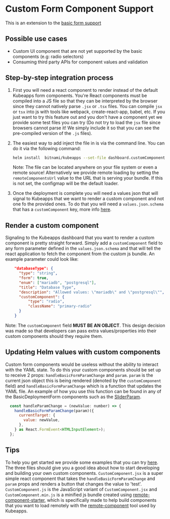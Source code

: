 # Custom Form Component Support

This is an extension to the [basic form support](./basic-form-support.md#basic-form-support)

## Possible use cases

- Custom UI component that are not yet supported by the basic components (e.g: radio selectors)
- Consuming third party APIs for component values and validation

## Step-by-step integration process

1. First you will need a react component to render instead of the default Kubeapps form components. You're React components must be compiled into a JS file so that they can be interpreted by the browser since they cannot natively parse `.jsx` or `.tsx` files. You can compile `jsx` or `tsx` into js with tools like webpack, create-react-app, babel, etc. If you just want to try this feature out and you don't have a component yet we provide some test files you can try (Do not try to load the `jsx` file since browsers cannot parse it! We simply include it so that you can see the pre-compiled version of the `.js` files).
2. The easiest way to add inject the file in is via the command line. You can do it via the following command:

   ```bash
   helm install  bitnami/kubeapps --set-file dashboard.customComponents=*path to file* <other_flags>
   ```

   Note: The file can be located anywhere on your file system or even a remote source!
   Alternatively we provide remote loading by setting the `remoteComponentsUrl` value to the URL that is serving your bundle. If this is not set, the configmap will be the default loader.

3. Once the deployment is complete you will need a values json that will signal to Kubeapps that we want to render a custom component and not one fo the provided ones. To do that you will need a `values.json.schema` that has a `customComponent` key, more info [here](./custom-form-component-support.md#render-a-custom-component).

## Render a custom component

Signaling to the Kubeapps dashboard that you want to render a custom component is pretty straight forward. Simply add a `customComponent` field to any form parameter defined in the `values.json.schema` and that will tell the react application to fetch the component from the custom js bundle. An example parameter could look like:

```json
    "databaseType": {
      "type": "string",
      "form": true,
      "enum": ["mariadb", "postgresql"],
      "title": "Database Type",
      "description": "Allowed values: \"mariadb\" and \"postgresql\"",
      "customComponent": {
          "type": "radio",
          "className": "primary-radio"
      }
    }
```

Note: The `customComponent` field **MUST BE AN OBJECT**. This design decision was made so that developers can pass extra values/properties into their custom components should they require them.

## Updating Helm values with custom components

Custom form components would be useless without the ability to interact with the YAML state. To do this your custom components should be set up to receive 2 props: `handleBasicFormParamChange` and `param`. `param` is the current json object this is being rendered (denoted by the `customComponent` field) and `handleBasicFormParamChange` which is a function that updates the YAML file. An example of how you use this function can be found in any of the BasicDeploymentForm components such as the [SliderParam](https://github.com/vmware-tanzu/kubeapps/blob/main/dashboard/src/components/DeploymentFormBody/BasicDeploymentForm/SliderParam.tsx#L47-L53).

```javascript
  const handleParamChange = (newValue: number) => {
    handleBasicFormParamChange(param)({
      currentTarget: {
        value: newValue,
      },
    } as React.FormEvent<HTMLInputElement>);
  };
```

## Tips

To help you get started we provide some examples that you can try [here](https://github.com/vmware-tanzu/kubeapps/tree/main/site/content/docs/latest/reference/examples). The three files should give you a good idea about how to start developing and building your own custom components. `CustomComponent.jsx` is a super simple react component that takes the `handleBasicFormParamChange` and `param` props and renders a button that changes the value to 'test'. `CustomComponent.js` is the JavaScript variant of `CustomComponent.jsx` and `CustomComponent.min.js` is a minified js bundle created using [remote-component-starter](https://github.com/Paciolan/remote-component-starter), which is specifically made to help build components that you want to load remotely with the [remote-component](https://github.com/Paciolan/remote-component) tool used by Kubeapps.
